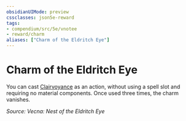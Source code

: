 ```yaml
---
obsidianUIMode: preview
cssclasses: json5e-reward
tags:
- compendium/src/5e/vnotee
- reward/charm
aliases: ["Charm of the Eldritch Eye"]
---
```

# Charm of the Eldritch Eye

You can cast [Clairvoyance](2-Mechanics/CLI/spells/clairvoyance.md) as an action, without using a spell slot and requiring no material components. Once used three times, the charm vanishes.

*Source: Vecna: Nest of the Eldritch Eye*